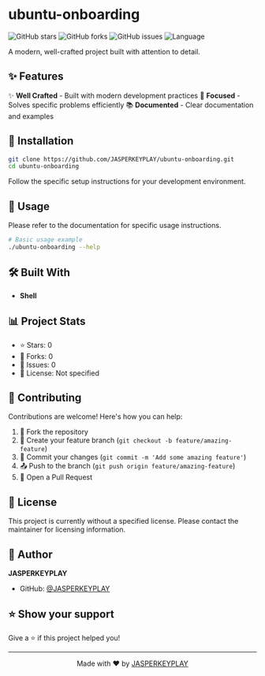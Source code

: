 # ubuntu-onboarding

![GitHub stars](https://img.shields.io/github/stars/JASPERKEYPLAY/ubuntu-onboarding?style=for-the-badge) ![GitHub forks](https://img.shields.io/github/forks/JASPERKEYPLAY/ubuntu-onboarding?style=for-the-badge) ![GitHub issues](https://img.shields.io/github/issues/JASPERKEYPLAY/ubuntu-onboarding?style=for-the-badge) ![Language](https://img.shields.io/badge/language-Shell-blue?style=for-the-badge)

A modern, well-crafted project built with attention to detail.

## ✨ Features

✨ **Well Crafted** - Built with modern development practices
🎯 **Focused** - Solves specific problems efficiently
📚 **Documented** - Clear documentation and examples

## 🚀 Installation

```bash
git clone https://github.com/JASPERKEYPLAY/ubuntu-onboarding.git
cd ubuntu-onboarding
```

Follow the specific setup instructions for your development environment.

## 📖 Usage

Please refer to the documentation for specific usage instructions.

```bash
# Basic usage example
./ubuntu-onboarding --help
```

## 🛠️ Built With

- **Shell**

## 📊 Project Stats

- ⭐ Stars: 0
- 🍴 Forks: 0
- 🐛 Issues: 0
- 📝 License: Not specified

## 🤝 Contributing

Contributions are welcome! Here's how you can help:

1. 🍴 Fork the repository
2. 🌟 Create your feature branch (`git checkout -b feature/amazing-feature`)
3. 💾 Commit your changes (`git commit -m 'Add some amazing feature'`)
4. 📤 Push to the branch (`git push origin feature/amazing-feature`)
5. 🔄 Open a Pull Request

## 📄 License

This project is currently without a specified license. Please contact the maintainer for licensing information.

## 👤 Author

**JASPERKEYPLAY**

- GitHub: [@JASPERKEYPLAY](https://github.com/JASPERKEYPLAY)


## ⭐ Show your support

Give a ⭐️ if this project helped you!

---

<div align="center">
Made with ❤️ by <a href="https://github.com/JASPERKEYPLAY">JASPERKEYPLAY</a>
</div>
